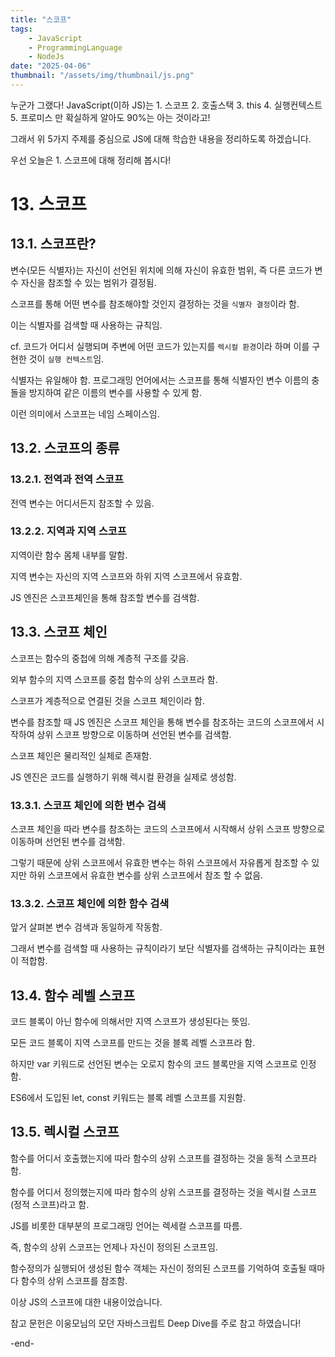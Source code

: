 ```yaml
---
title: "스코프"
tags:
    - JavaScript
    - ProgrammingLanguage
    - NodeJs
date: "2025-04-06"
thumbnail: "/assets/img/thumbnail/js.png"
---
```


누군가 그랬다! JavaScript(이하 JS)는 1. 스코프 2. 호출스택 3. this 4. 실행컨텍스트 5. 프로미스 만 확실하게 알아도 90%는 아는 것이라고!

그래서 위 5가지 주제를 중심으로 JS에 대해 학습한 내용을 정리하도록 하겠습니다.

우선 오늘은 1. 스코프에 대해 정리해 봅시다!

# 13. 스코프

## 13.1. 스코프란?

변수(모든 식별자)는 자신이 선언된 위치에 의해 자신이 유효한 범위, 즉 다른 코드가 변수 자신을 참조할 수 있는 범위가 결정됨.

스코프를 통해 어떤 변수를 참조해야할 것인지 결정하는 것을 `식별자 결정`이라 함.

이는 식별자를 검색할 때 사용하는 규칙임.

cf. 코드가 어디서 실행되며 주변에 어떤 코드가 있는지를 `렉시컬 환경`이라 하며 이를 구현한 것이 `실행 컨텍스트`임.

식별자는 유일해야 함. 프로그래밍 언어에서는 스코프를 통해 식별자인 변수 이름의 충돌을 방지하여 같은 이름의 변수를 사용할 수 있게 함.

이런 의미에서 스코프는 네임 스페이스임.

## 13.2. 스코프의 종류

### 13.2.1. 전역과 전역 스코프

전역 변수는 어디서든지 참조할 수 있음.

### 13.2.2. 지역과 지역 스코프

지역이란 함수 몸체 내부를 말함.

지역 변수는 자신의 지역 스코프와 하위 지역 스코프에서 유효함.

JS 엔진은 스코프체인을 통해 참조할 변수를 검색함.

## 13.3. 스코프 체인

스코프는 함수의 중첩에 의해 계층적 구조를 갖음.

외부 함수의 지역 스코프를 중첩 함수의 상위 스코프라 함.

스코프가 계층적으로 연결된 것을 스코프 체인이라 함.

변수를 참조할 때 JS 엔진은 스코프 체인을 통해 변수를 참조하는 코드의 스코프에서 시작하여 상위 스코프 방향으로 이동하며 선언된 변수를 검색함.

스코프 체인은 물리적인 실체로 존재함.

JS 엔진은 코드를 실행하기 위해 렉시컬 환경을 실제로 생성함.

### 13.3.1. 스코프 체인에 의한 변수 검색

스코프 체인을 따라 변수를 참조하는 코드의 스코프에서 시작해서 상위 스코프 방향으로 이동하며 선언된 변수를 검색함.

그렇기 때문에 상위 스코프에서 유효한 변수는 하위 스코프에서 자유롭게 참조할 수 있지만 하위 스코프에서 유효한 변수를 상위 스코프에서 참조 할 수 없음.

### 13.3.2. 스코프 체인에 의한 함수 검색

앞거 살펴본 변수 검색과 동일하게 작동함.

그래서 변수를 검색할 때 사용하는 규칙이라기 보단 식별자를 검색하는 규칙이라는 표현이 적합함.

## 13.4. 함수 레벨 스코프

코드 블록이 아닌 함수에 의해서만 지역 스코프가 생성된다는 뜻임.

모든 코드 블록이 지역 스코프를 만드는 것을 블록 레벨 스코프라 함.

하지만 var 키워드로 선언된 변수는 오로지 함수의 코드 블록만을 지역 스코프로 인정함.

ES6에서 도입된 let, const 키워드는 블록 레벨 스코프를 지원함.

## 13.5. 렉시컬 스코프

함수를 어디서 호출했는지에 따라 함수의 상위 스코프를 결정하는 것을 동적 스코프라함.

함수를 어디서 정의했는지에 따라 함수의 상위 스코프를 결정하는 것을 렉시컬 스코프(정적 스코프)라고 함.

JS를 비롯한 대부분의 프로그래밍 언어는 렉세컬 스코프를 따름.

즉, 함수의 상위 스코프는 언제나 자신이 정의된 스코프임.

함수정의가 실행되어 생성된 함수 객체는 자신이 정의된 스코프를 기억하여 호출될 때마다 함수의 상위 스코프를 참조함.

이상 JS의 스코프에 대한 내용이었습니다.

참고 문헌은 이웅모님의 모던 자바스크립트 Deep Dive를 주로 참고 하였습니다!

-end-